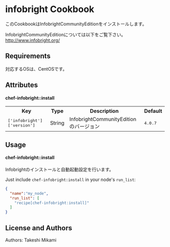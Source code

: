infobright Cookbook
========================

このCookbookはInfobrightCommunityEditionをインストールします。

InfobrightCommunityEditionについては以下をご覧下さい。
 http://www.infobright.org/

Requirements
------------

対応するOSは、CentOSです。

Attributes
----------
#### chef-infobright::install
<table>
  <tr>
    <th>Key</th>
    <th>Type</th>
    <th>Description</th>
    <th>Default</th>
  </tr>
  <tr>
    <td><tt>['infobright']['version']</tt></td>
    <td>String</td>
    <td>InfobrightCommunityEditionのバージョン</td>
    <td><tt>4.0.7</tt></td>
  </tr>
</table>

Usage
-----
#### chef-infobright::install
Infobrightのインストールと自動起動設定を行います。

Just include `chef-infobright:install` in your node's `run_list`:

```json
{
  "name":"my_node",
  "run_list": [
    "recipe[chef-infobright:install]"
  ]
}
```

License and Authors
-------------------
Authors: Takeshi Mikami
